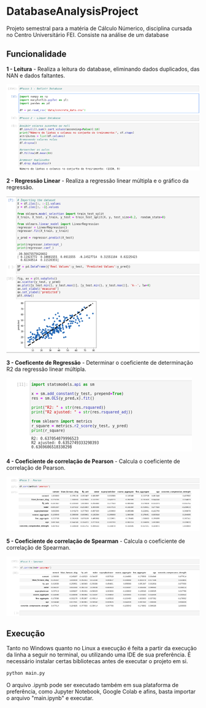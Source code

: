 # DatabaseAnalysisProject

Projeto semestral para a matéria de Cálculo Númerico, disciplina cursada no Centro Universitário FEI. Consiste na análise de um database

## Funcionalidade

**1 - Leitura** - Realiza a leitura do database, eliminando dados duplicados, das NAN e dados faltantes. 

![image](images/read.png)

**2 - Regressão Linear** - Realiza a regressão linear múltipla e o gráfico da regressão.

![image](images/regression.png)

**3 - Coeficente de Regressão** - Determinar o coeficiente de determinação R2 da regressão linear múltipla.

![image](images/coefficent.png)

**4 - Coeficiente de correlação de Pearson** - Calcula o coeficiente de correlação de Pearson.

![image](images/pearson.png)

**5 - Coeficiente de correlação de Spearman** - Calcula o coeficiente de correlação de Spearman.

![image](images/spearman.png)

## Execução

Tanto no Windows quanto no Linux a execução é feita a partir da execução da linha a seguir no terminal, ou utilizando uma IDE de sua preferência. É necessário instalar certas bibliotecas antes de executar o projeto em si.

```bash
python main.py
```

O arquivo .ipynb pode ser executado também em sua plataforma de preferência, como Jupyter Notebook, Google Colab e afins, basta importar o arquivo "main.ipynb" e executar.
